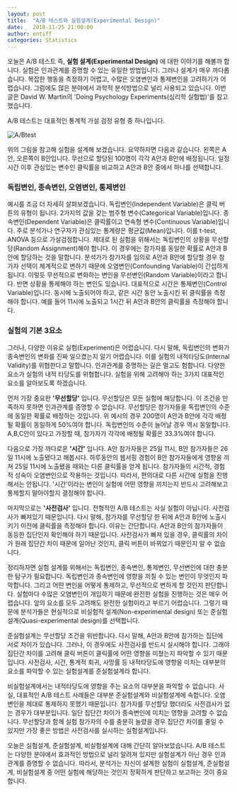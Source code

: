 ```yaml
---
layout: post
title:  "A/B 테스트와 실험설계(Experimental Design)"
date:   2018-11-25 21:00:00
author: entiff
categories: Statistics
---
```


오늘은 A/B 테스트 즉, **실험 설계(Experimental Design)** 에 대한 이야기를 해볼까 합니다. 실험은 인과관계를 증명할 수 있는 유일한 방법입니다. 그러나 설계가 매우 까다롭습니다. 복잡한 행동을 측정하기 어렵고, 수많은 오염변인과 통제변인을 고려하기가 어렵습니다. 그럼에도 많은 분야에서 과학적 분석방법으로 널리 사용되고 있습니다. 이번 글은 David W. Martin의 'Doing Psychology Experiments(심리학 실험법)'를 참고했습니다.

A/B 테스트는 대표적인 통계적 가설 검정 유형 중 하나입니다.

![A/Btest](https://upload.wikimedia.org/wikipedia/commons/thumb/2/2e/A-B_testing_example.png/465px-A-B_testing_example.png)

위의 그림을 참고해 실험을 설계해 보겠습니다. 요약하자면 다음과 같습니다. 왼쪽은 A안, 오른쪽이 B안입니다. 무선으로 할당된 100명이 각각 A안과 B안에 배정됩니다. 일정시간 이후 관심있는 변수인 클릭률을 비교하고 A안과 B안 중에서 하나를 선택합니다.

### 독립변인, 종속변인, 오염변인, 통제변인

예시를 조금 더 자세히 살펴보겠습니다. 독립변인(Independent Variable)은 클릭 버튼의 유형이 됩니다. 2가지의 값을 갖는 범주형 변수(Categorical Variable)입니다. 종속변인(Dependent Variable)은 클릭률이고 연속형 변수(Continuous Variable)입니다. 주로 분석가나 연구자가 관심있는 통계량은 평균값(Mean)입니다. 이를 t-test, ANOVA 등으로 가설검정합니다. 제대로 된 실험을 위해서는 독립변인의 상황을 무선할당(Random Assignment)해야 합니다. 이 경우에는 참가자를 동일한 확률로 A안과 B안에 할당하는 것을 말합니다. 분석가가 참가자를 임의로 A안과 B안에 할당할 경우 참가자 선택이 체계적으로 변하기 때문에 오염변인(Confounding Variable)이 간섭하게 됩니다. 이렇듯 무선적으로 변화하는 변인을 무선변인(Random Variable)이라고 합니다. 반면 상황을 통제해야 하는 변인도 있습니다. 대표적으로 시간은 통제변인(Control Variable)입니다. 동시에 노출되어야 하고, 같은 시간 동안 노출시킨 뒤 클릭률을 측정해야 합니다. 예를 들어 11시에 노출되고 1시간 뒤 A안과 B안의 클릭률을 측정해야 합니다.

### 실험의 기본 3요소

그러나, 다양한 이유로 실험(Experiment)은 어렵습니다. 다시 말해, 독립변인의 변화가 종속변인의 변화를 진짜 일으켰는지 알기 어렵습니다. 이를 실험의 내적타당도(Internal Validity)를 위협한다고 말합니다. 인과관계를 증명하는 길은 멀고도 험합니다. 다양한 요소가 실험의 내적 타당도를 위협합니다. 실험을 위해 고려해야 하는 3가지 대표적인 요소를 알아보도록 하겠습니다.

먼저 가장 중요한 **'무선할당'** 입니다. 무선할당은 모든 실험에 해당합니다. 이 조건을 만족하지 못하면 인과관계를 증명할 수 없습니다. 무선할당은 참가자들을 독립변인의 수준에 동일한 확률로 배정하는 것입니다. 위 예시의 경우 200명이 A안과 B안에 각각 배정될 확률이 동일하게 50%여야 합니다. 독립변인의 수준이 늘어날 경우 역시 동일합니다. A,B,C안이 있다고 가정할 때, 참가자가 각각에 배정될 확률은 33.3%여야 합니다.

다음으로 가장 까다로운 **'시간'** 입니다. A안 참가자들은 25일 11시, B안 참가자들은 26일 11시에 노출됐다고 해봅시다. 하루동안의 웹서핑 경험이 B안 참가자들에게 영향을 끼쳐 25일 11시에 노출됐을 때와는 다른 클릭률을 얻게 됩니다. 참가자들의 시간적, 경험적 성숙이 오염변인으로 작용하는 것입니다. 따라서, 편의대로 다른 시간에 실험을 진행해서는 안됩니다. '시간'이라는 변인이 실험에 어떤 영향을 끼치는지 반드시 고려해보고 통제할지 말아야할지 결정해야 합니다.

마지막으로는 **'사전검사'** 입니다. 전형적인 A/B 테스트는 사실 실험이 아닙니다. 사전검사가 빠져있기 때문입니다. 다시 말해, 참가자를 무선할당 한 뒤에 A안과 B안에 노출시키기 이전에 클릭률을 측정해야 합니다. 이유는 간단합니다. A안과 B안의 참가자들이 동등한 집단인지 확인해야 하기 때문입니다. 사전검사가 빠져 있을 경우, 클릭률의 차이가 원래 집단간 차이 때문에 일어난 것인지, 클릭 버튼이 바뀌었기 때문인지 알 수 없습니다.

정리하자면 실험 설계를 위해서는 독립변인, 종속변인, 통제변인, 무선변인에 대한 충분한 탐구가 필요합니다. 독립변인과 종속변인에 영향을 끼칠 수 있는 변인이 무엇인지 파악합니다. 그리고 어떤 변인을 어떻게 통제하고, 무선적으로 변하게 할 것인지 판단합니다. 실험마다 수많은 오염변인이 개입하기 때문에 완전한 실험을 진행하는 것은 매우 어렵습니다. 앞의 요소를 모두 고려해도 완전한 실험이라고 부르기 어렵습니다. 그렇기 때문에 분석가들은 현실적으로 비실험적 설계(Non-experimental design) 또는 준실험설계(Quasi-experimental design)를 선택합니다.

준실험설계는 무선할당 조건을 위반합니다. 다시 말해, A안과 B안에 참가하는 집단에 서로 차이가 있습니다. 그러나, 이 경우에도 사전검사를 반드시 실시해야 합니다. 그래야 집단간 차이를 고려해 클릭 버튼이 클릭률에 어떤 영향을 미쳤는지 파악할 수 있기 때문입니다. 사전검사, 시간, 통계적 회귀, 사망률 등 내적타당도에 영향을 미치는 대부분의 요소를 파악할 수 있는 실험설계를 준실험설계라 합니다.

비실험설계에서는 내적타당도에 영향을 주는 요소의 대부분을 파악할 수 없습니다. 사실, 대표적인 A/B 테스트 사례들은 대부분 준실험설계와 비실험설계에 속합니다. 오염변인을 제대로 통제하지 못했기 때문입니다. 참가자를 무선할당 했더라도 사전검사가 없는 경우가 대부분입니다. 일단 집단간 차이가 종속변인에 미치는 영향을 고려할 수 없습니다. 무선할당과 함께 실험 참가자의 수를 충분히 늘렸을 경우 집단간 차이를 줄일 수 있지만 가장 좋은 방법은 사전검사를 실시하는 실험설계입니다.

오늘은 실험설계, 준실험설계, 비실험설계에 대해 간단히 알아보았습니다. A/B 테스트는 다양한 분야에서 효과적인 방법으로 널리 알려져 있지만 실험설계가 아닌 경우 인과관계를 증명할 수 없습니다. 따라서, 분석가는 자신이 설계한 실험이 실험설계, 준실험설계, 비실험설계 중 어떤 실험에 해당하는 것인지 정확하게 판단하고 보고하는 것이 중요합니다.
